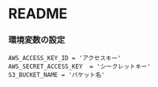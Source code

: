 # README

### 環境変数の設定
```
AWS_ACCESS_KEY_ID = 'アクセスキー'
AWS_SECRET_ACCESS_KEY  = 'シークレットキー'
S3_BUCKET_NAME = 'バケット名'
```

